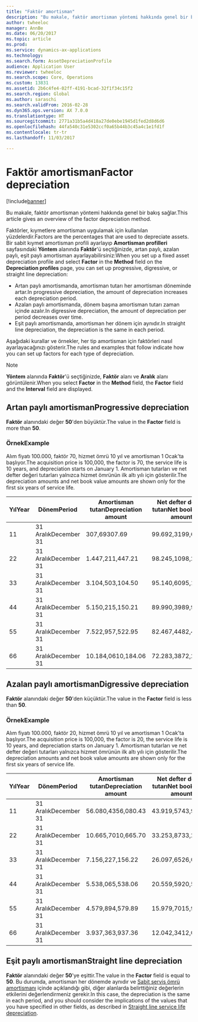```yaml
---
title: "Faktör amortisman"
description: "Bu makale, faktör amortisman yöntemi hakkında genel bir bakış sağlar."
author: twheeloc
manager: AnnBe
ms.date: 06/20/2017
ms.topic: article
ms.prod: 
ms.service: dynamics-ax-applications
ms.technology: 
ms.search.form: AssetDepreciationProfile
audience: Application User
ms.reviewer: twheeloc
ms.search.scope: Core, Operations
ms.custom: 13831
ms.assetid: 2b6c4fe4-02ff-4191-bcad-32f1f34c15f2
ms.search.region: Global
ms.author: saraschi
ms.search.validFrom: 2016-02-28
ms.dyn365.ops.version: AX 7.0.0
ms.translationtype: HT
ms.sourcegitcommit: 2771a31b5a4d418a27de0ebe1945d1fed2d8d6d6
ms.openlocfilehash: 44fa540c31e5302ccf0a65b44b3c45a4c1e1fd1f
ms.contentlocale: tr-tr
ms.lasthandoff: 11/03/2017

---
```


# <a name="factor-depreciation"></a><span data-ttu-id="41a5d-103">Faktör amortisman</span><span class="sxs-lookup"><span data-stu-id="41a5d-103">Factor depreciation</span></span>

[!include[banner](../includes/banner.md)]


<span data-ttu-id="41a5d-104">Bu makale, faktör amortisman yöntemi hakkında genel bir bakış sağlar.</span><span class="sxs-lookup"><span data-stu-id="41a5d-104">This article gives an overview of the factor depreciation method.</span></span>

<span data-ttu-id="41a5d-105">Faktörler, kıymetlere amortisman uygulamak için kullanılan yüzdelerdir.</span><span class="sxs-lookup"><span data-stu-id="41a5d-105">Factors are the percentages that are used to depreciate assets.</span></span> <span data-ttu-id="41a5d-106">Bir sabit kıymet amortisman profili ayarlayıp **Amortisman profilleri** sayfasındaki **Yöntem** alanında **Faktör**'ü seçtiğinizde, artan paylı, azalan paylı, eşit paylı amortisman ayarlayabilirsiniz:</span><span class="sxs-lookup"><span data-stu-id="41a5d-106">When you set up a fixed asset depreciation profile and select **Factor** in the **Method** field on the **Depreciation profiles** page, you can set up progressive, digressive, or straight line depreciation:</span></span>

-   <span data-ttu-id="41a5d-107">Artan paylı amortismanda, amortisman tutarı her amortisman döneminde artar.</span><span class="sxs-lookup"><span data-stu-id="41a5d-107">In progressive depreciation, the amount of depreciation increases each depreciation period.</span></span>
-   <span data-ttu-id="41a5d-108">Azalan paylı amortismanda, dönem başına amortisman tutarı zaman içinde azalır.</span><span class="sxs-lookup"><span data-stu-id="41a5d-108">In digressive depreciation, the amount of depreciation per period decreases over time.</span></span>
-   <span data-ttu-id="41a5d-109">Eşit paylı amortismanda, amortisman her dönem için aynıdır.</span><span class="sxs-lookup"><span data-stu-id="41a5d-109">In straight line depreciation, the depreciation is the same in each period.</span></span>

<span data-ttu-id="41a5d-110">Aşağıdaki kurallar ve örnekler, her tip amortisman için faktörleri nasıl ayarlayacağınızı gösterir.</span><span class="sxs-lookup"><span data-stu-id="41a5d-110">The rules and examples that follow indicate how you can set up factors for each type of depreciation.</span></span> 

> [!NOTE] 
> <span data-ttu-id="41a5d-111">**Yöntem** alanında **Faktör**'ü seçtiğinizde, **Faktör** alanı ve **Aralık** alanı görüntülenir.</span><span class="sxs-lookup"><span data-stu-id="41a5d-111">When you select **Factor** in the **Method** field, the **Factor** field and the **Interval** field are displayed.</span></span>

## <a name="progressive-depreciation"></a><span data-ttu-id="41a5d-112">Artan paylı amortisman</span><span class="sxs-lookup"><span data-stu-id="41a5d-112">Progressive depreciation</span></span>
<span data-ttu-id="41a5d-113">**Faktör** alanındaki değer **50**'den büyüktür.</span><span class="sxs-lookup"><span data-stu-id="41a5d-113">The value in the **Factor** field is more than **50**.</span></span>

### <a name="example"></a><span data-ttu-id="41a5d-114">Örnek</span><span class="sxs-lookup"><span data-stu-id="41a5d-114">Example</span></span>

<span data-ttu-id="41a5d-115">Alım fiyatı 100.000, faktör 70, hizmet ömrü 10 yıl ve amortisman 1 Ocak'ta başlıyor.</span><span class="sxs-lookup"><span data-stu-id="41a5d-115">The acquisition price is 100,000, the factor is 70, the service life is 10 years, and depreciation starts on January 1.</span></span> <span data-ttu-id="41a5d-116">Amortisman tutarları ve net defter değeri tutarları yalnızca hizmet ömrünün ilk altı yılı için gösterilir.</span><span class="sxs-lookup"><span data-stu-id="41a5d-116">The depreciation amounts and net book value amounts are shown only for the first six years of service life.</span></span>

| <span data-ttu-id="41a5d-117">Yıl</span><span class="sxs-lookup"><span data-stu-id="41a5d-117">Year</span></span> | <span data-ttu-id="41a5d-118">Dönem</span><span class="sxs-lookup"><span data-stu-id="41a5d-118">Period</span></span>      | <span data-ttu-id="41a5d-119">Amortisman tutarı</span><span class="sxs-lookup"><span data-stu-id="41a5d-119">Depreciation amount</span></span> | <span data-ttu-id="41a5d-120">Net defter değeri tutarı</span><span class="sxs-lookup"><span data-stu-id="41a5d-120">Net book value amount</span></span> |
|------|-------------|---------------------|-----------------------|
| <span data-ttu-id="41a5d-121">1</span><span class="sxs-lookup"><span data-stu-id="41a5d-121">1</span></span>    | <span data-ttu-id="41a5d-122">31 Aralık</span><span class="sxs-lookup"><span data-stu-id="41a5d-122">December 31</span></span> | <span data-ttu-id="41a5d-123">307,69</span><span class="sxs-lookup"><span data-stu-id="41a5d-123">307.69</span></span>              | <span data-ttu-id="41a5d-124">99.692,31</span><span class="sxs-lookup"><span data-stu-id="41a5d-124">99,692.31</span></span>             |
| <span data-ttu-id="41a5d-125">2</span><span class="sxs-lookup"><span data-stu-id="41a5d-125">2</span></span>    | <span data-ttu-id="41a5d-126">31 Aralık</span><span class="sxs-lookup"><span data-stu-id="41a5d-126">December 31</span></span> | <span data-ttu-id="41a5d-127">1.447,21</span><span class="sxs-lookup"><span data-stu-id="41a5d-127">1,447.21</span></span>            | <span data-ttu-id="41a5d-128">98.245,10</span><span class="sxs-lookup"><span data-stu-id="41a5d-128">98,245.10</span></span>             |
| <span data-ttu-id="41a5d-129">3</span><span class="sxs-lookup"><span data-stu-id="41a5d-129">3</span></span>    | <span data-ttu-id="41a5d-130">31 Aralık</span><span class="sxs-lookup"><span data-stu-id="41a5d-130">December 31</span></span> | <span data-ttu-id="41a5d-131">3.104,50</span><span class="sxs-lookup"><span data-stu-id="41a5d-131">3,104.50</span></span>            | <span data-ttu-id="41a5d-132">95.140,60</span><span class="sxs-lookup"><span data-stu-id="41a5d-132">95,140.60</span></span>             |
| <span data-ttu-id="41a5d-133">4</span><span class="sxs-lookup"><span data-stu-id="41a5d-133">4</span></span>    | <span data-ttu-id="41a5d-134">31 Aralık</span><span class="sxs-lookup"><span data-stu-id="41a5d-134">December 31</span></span> | <span data-ttu-id="41a5d-135">5.150,21</span><span class="sxs-lookup"><span data-stu-id="41a5d-135">5,150.21</span></span>            | <span data-ttu-id="41a5d-136">89.990,39</span><span class="sxs-lookup"><span data-stu-id="41a5d-136">89,990.39</span></span>             |
| <span data-ttu-id="41a5d-137">5</span><span class="sxs-lookup"><span data-stu-id="41a5d-137">5</span></span>    | <span data-ttu-id="41a5d-138">31 Aralık</span><span class="sxs-lookup"><span data-stu-id="41a5d-138">December 31</span></span> | <span data-ttu-id="41a5d-139">7.522,95</span><span class="sxs-lookup"><span data-stu-id="41a5d-139">7,522.95</span></span>            | <span data-ttu-id="41a5d-140">82.467,44</span><span class="sxs-lookup"><span data-stu-id="41a5d-140">82,467.44</span></span>             |
| <span data-ttu-id="41a5d-141">6</span><span class="sxs-lookup"><span data-stu-id="41a5d-141">6</span></span>    | <span data-ttu-id="41a5d-142">31 Aralık</span><span class="sxs-lookup"><span data-stu-id="41a5d-142">December 31</span></span> | <span data-ttu-id="41a5d-143">10.184,06</span><span class="sxs-lookup"><span data-stu-id="41a5d-143">10,184.06</span></span>           | <span data-ttu-id="41a5d-144">72.283,38</span><span class="sxs-lookup"><span data-stu-id="41a5d-144">72,283.38</span></span>             |

## <a name="digressive-depreciation"></a><span data-ttu-id="41a5d-145">Azalan paylı amortisman</span><span class="sxs-lookup"><span data-stu-id="41a5d-145">Digressive depreciation</span></span>
<span data-ttu-id="41a5d-146">**Faktör** alanındaki değer **50**'den küçüktür.</span><span class="sxs-lookup"><span data-stu-id="41a5d-146">The value in the **Factor** field is less than **50**.</span></span>

### <a name="example"></a><span data-ttu-id="41a5d-147">Örnek</span><span class="sxs-lookup"><span data-stu-id="41a5d-147">Example</span></span>

<span data-ttu-id="41a5d-148">Alım fiyatı 100.000, faktör 20, hizmet ömrü 10 yıl ve amortisman 1 Ocak'ta başlıyor.</span><span class="sxs-lookup"><span data-stu-id="41a5d-148">The acquisition price is 100,000, the factor is 20, the service life is 10 years, and depreciation starts on January 1.</span></span> <span data-ttu-id="41a5d-149">Amortisman tutarları ve net defter değeri tutarları yalnızca hizmet ömrünün ilk altı yılı için gösterilir.</span><span class="sxs-lookup"><span data-stu-id="41a5d-149">The depreciation amounts and net book value amounts are shown only for the first six years of service life.</span></span>

| <span data-ttu-id="41a5d-150">Yıl</span><span class="sxs-lookup"><span data-stu-id="41a5d-150">Year</span></span> | <span data-ttu-id="41a5d-151">Dönem</span><span class="sxs-lookup"><span data-stu-id="41a5d-151">Period</span></span>      | <span data-ttu-id="41a5d-152">Amortisman tutarı</span><span class="sxs-lookup"><span data-stu-id="41a5d-152">Depreciation amount</span></span> | <span data-ttu-id="41a5d-153">Net defter değeri tutarı</span><span class="sxs-lookup"><span data-stu-id="41a5d-153">Net book value amount</span></span> |
|------|-------------|---------------------|-----------------------|
| <span data-ttu-id="41a5d-154">1</span><span class="sxs-lookup"><span data-stu-id="41a5d-154">1</span></span>    | <span data-ttu-id="41a5d-155">31 Aralık</span><span class="sxs-lookup"><span data-stu-id="41a5d-155">December 31</span></span> | <span data-ttu-id="41a5d-156">56.080,43</span><span class="sxs-lookup"><span data-stu-id="41a5d-156">56,080.43</span></span>           | <span data-ttu-id="41a5d-157">43.919,57</span><span class="sxs-lookup"><span data-stu-id="41a5d-157">43,919.57</span></span>             |
| <span data-ttu-id="41a5d-158">2</span><span class="sxs-lookup"><span data-stu-id="41a5d-158">2</span></span>    | <span data-ttu-id="41a5d-159">31 Aralık</span><span class="sxs-lookup"><span data-stu-id="41a5d-159">December 31</span></span> | <span data-ttu-id="41a5d-160">10.665,70</span><span class="sxs-lookup"><span data-stu-id="41a5d-160">10,665.70</span></span>           | <span data-ttu-id="41a5d-161">33.253,87</span><span class="sxs-lookup"><span data-stu-id="41a5d-161">33,253.87</span></span>             |
| <span data-ttu-id="41a5d-162">3</span><span class="sxs-lookup"><span data-stu-id="41a5d-162">3</span></span>    | <span data-ttu-id="41a5d-163">31 Aralık</span><span class="sxs-lookup"><span data-stu-id="41a5d-163">December 31</span></span> | <span data-ttu-id="41a5d-164">7.156,22</span><span class="sxs-lookup"><span data-stu-id="41a5d-164">7,156.22</span></span>            | <span data-ttu-id="41a5d-165">26.097,65</span><span class="sxs-lookup"><span data-stu-id="41a5d-165">26,097.65</span></span>             |
| <span data-ttu-id="41a5d-166">4</span><span class="sxs-lookup"><span data-stu-id="41a5d-166">4</span></span>    | <span data-ttu-id="41a5d-167">31 Aralık</span><span class="sxs-lookup"><span data-stu-id="41a5d-167">December 31</span></span> | <span data-ttu-id="41a5d-168">5.538,06</span><span class="sxs-lookup"><span data-stu-id="41a5d-168">5,538.06</span></span>            | <span data-ttu-id="41a5d-169">20.559,59</span><span class="sxs-lookup"><span data-stu-id="41a5d-169">20,559.59</span></span>             |
| <span data-ttu-id="41a5d-170">5</span><span class="sxs-lookup"><span data-stu-id="41a5d-170">5</span></span>    | <span data-ttu-id="41a5d-171">31 Aralık</span><span class="sxs-lookup"><span data-stu-id="41a5d-171">December 31</span></span> | <span data-ttu-id="41a5d-172">4.579,89</span><span class="sxs-lookup"><span data-stu-id="41a5d-172">4,579.89</span></span>            | <span data-ttu-id="41a5d-173">15.979,70</span><span class="sxs-lookup"><span data-stu-id="41a5d-173">15,979.70</span></span>             |
| <span data-ttu-id="41a5d-174">6</span><span class="sxs-lookup"><span data-stu-id="41a5d-174">6</span></span>    | <span data-ttu-id="41a5d-175">31 Aralık</span><span class="sxs-lookup"><span data-stu-id="41a5d-175">December 31</span></span> | <span data-ttu-id="41a5d-176">3.937,36</span><span class="sxs-lookup"><span data-stu-id="41a5d-176">3,937.36</span></span>            | <span data-ttu-id="41a5d-177">12.042,34</span><span class="sxs-lookup"><span data-stu-id="41a5d-177">12,042.34</span></span>             |

## <a name="straight-line-depreciation"></a><span data-ttu-id="41a5d-178">Eşit paylı amortisman</span><span class="sxs-lookup"><span data-stu-id="41a5d-178">Straight line depreciation</span></span>
<span data-ttu-id="41a5d-179">**Faktör** alanındaki değer **50**'ye eşittir.</span><span class="sxs-lookup"><span data-stu-id="41a5d-179">The value in the **Factor** field is equal to **50**.</span></span> <span data-ttu-id="41a5d-180">Bu durumda, amortisman her dönemde aynıdır ve [Sabit servis ömrü amortismanı](straight-line-service-life-depreciation.md) içinde açıklandığı gibi, diğer alanlarda belirttiğiniz değerlerin etkilerini değerlendirmeniz gerekir.</span><span class="sxs-lookup"><span data-stu-id="41a5d-180">In this case, the depreciation is the same in each period, and you should consider the implications of the values that you have specified in other fields, as described in [Straight line service life depreciation](straight-line-service-life-depreciation.md).</span></span>




